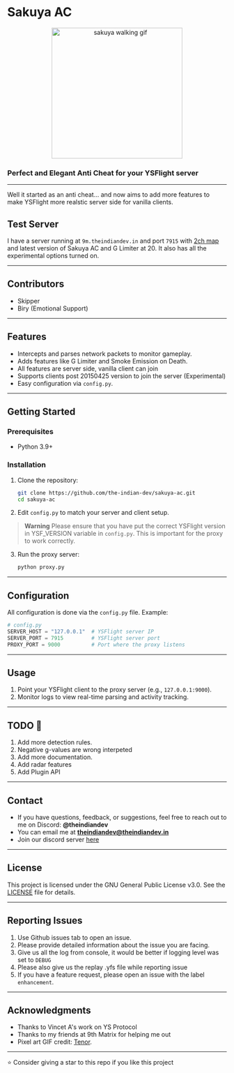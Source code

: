 # **Sakuya AC**
<div align=center>
   <img src="https://media1.tenor.com/m/zqopwoNZBvIAAAAd/sakuemon-pixel-art.gif" alt="sakuya walking gif" width=300px>
</div>

### Perfect and Elegant Anti Cheat for your YSFlight server
---
Well it started as an anti cheat... and now aims to add more features to make YSFlight more realstic server side
for vanilla clients.

## Test Server

I have a server running at ``9m.theindiandev.in`` and port ``7915``
with [2ch map](https://w.atwiki.jp/ysflight/pages/26.html) and latest version of
Sakuya AC and G Limiter at 20. It also has all the experimental options turned on.

---

## Contributors

- Skipper
- Biry (Emotional Support)

---

## **Features**
- Intercepts and parses network packets to monitor gameplay.
- Adds features like G Limiter and Smoke Emission on Death.
- All features are server side, vanilla client can join
- Supports clients post 20150425 version to join the server (Experimental)
- Easy configuration via `config.py`.

---

## **Getting Started**

### **Prerequisites**
- Python 3.9+

### **Installation**
1. Clone the repository:
   ```bash
   git clone https://github.com/the-indian-dev/sakuya-ac.git
   cd sakuya-ac
   ```

2. Edit `config.py` to match your server and client setup.
> **Warning**
> Please ensure that you have put the correct YSFlight version in YSF_VERSION variable in `config.py`. This is important for the proxy to work correctly.

3. Run the proxy server:
   ```bash
   python proxy.py
   ```
---

## **Configuration**
All configuration is done via the `config.py` file. Example:

```python
# config.py
SERVER_HOST = "127.0.0.1"  # YSFlight server IP
SERVER_PORT = 7915         # YSFlight server port
PROXY_PORT = 9000          # Port where the proxy listens
```

---

## **Usage**
1. Point your YSFlight client to the proxy server (e.g., `127.0.0.1:9000`).
2. Monitor logs to view real-time parsing and activity tracking.

---
## **TODO :memo:**
1. Add more detection rules.
2. Negative g-values are wrong interpeted
3. Add more documentation.
4. Add radar features
5. Add Plugin API
---

## **Contact**
- If you have questions, feedback, or suggestions, feel free to reach out to me on Discord: **@theindiandev**
- You can email me at **theindiandev@theindiandev.in**
- Join our discord server [here](https://discord.gg/CgEdmBQQMr)
---

## **License**
This project is licensed under the GNU General Public License v3.0. See the [LICENSE](LICENSE) file for details.

---

## **Reporting Issues**
1. Use Github issues tab to open an issue.
2. Please provide detailed information about the issue you are facing.
3. Give us all the log from console, it would be better if logging level was set to ``DEBUG``
4. Please also give us the replay .yfs file while reporting issue
5. If you have a feature request, please open an issue with the label `enhancement`.
---

## **Acknowledgments**
- Thanks to Vincet A's work on YS Protocol
- Thanks to my friends at 9th Matrix for helping me out
- Pixel art GIF credit: [Tenor](https://tenor.com/view/sakuemon-pixel-art-touhou-sakuya-maid-gif-27137533).

---
:star: Consider giving a star to this repo if you like this project
